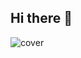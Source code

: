 ## Hi there 👋

![cover](https://user-images.githubusercontent.com/773481/209413844-3b498d27-4e96-4c5a-a4fa-3b47d06c1332.jpg)
